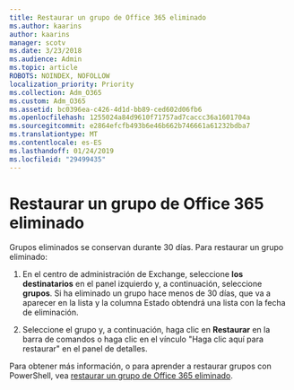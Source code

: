 ```yaml
---
title: Restaurar un grupo de Office 365 eliminado
ms.author: kaarins
author: kaarins
manager: scotv
ms.date: 3/23/2018
ms.audience: Admin
ms.topic: article
ROBOTS: NOINDEX, NOFOLLOW
localization_priority: Priority
ms.collection: Adm_O365
ms.custom: Adm_O365
ms.assetid: bc0396ea-c426-4d1d-bb89-ced602d06fb6
ms.openlocfilehash: 1255024a84d9610f71757ad7caccc36a1601704a
ms.sourcegitcommit: e2864efcfb493b6e46b662b746661a61232bdba7
ms.translationtype: MT
ms.contentlocale: es-ES
ms.lasthandoff: 01/24/2019
ms.locfileid: "29499435"
---
```

# <a name="restore-a-deleted-office-365-group"></a>Restaurar un grupo de Office 365 eliminado

Grupos eliminados se conservan durante 30 días. Para restaurar un grupo eliminado:
  
1. En el centro de administración de Exchange, seleccione **los destinatarios** en el panel izquierdo y, a continuación, seleccione **grupos**. Si ha eliminado un grupo hace menos de 30 días, que va a aparecer en la lista y la columna Estado obtendrá una lista con la fecha de eliminación.
    
2. Seleccione el grupo y, a continuación, haga clic en **Restaurar** en la barra de comandos o haga clic en el vínculo "Haga clic aquí para restaurar" en el panel de detalles. 
    
Para obtener más información, o para aprender a restaurar grupos con PowerShell, vea [restaurar un grupo de Office 365 eliminado](https://go.microsoft.com/fwlink/?linkid=867802).
  


